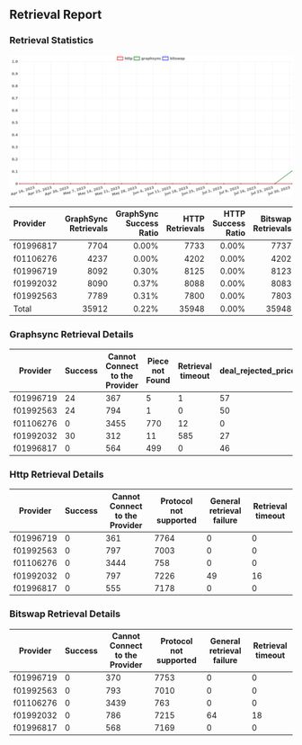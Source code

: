 ## Retrieval Report
### Retrieval Statistics
<img src="https://raw.githubusercontent.com/data-preservation-programs/filplus-checker-assets/main/filecoin-project/filecoin-plus-large-datasets/issues/1350/1691138732392.png"/>

| Provider  | GraphSync Retrievals | GraphSync Success Ratio | HTTP Retrievals | HTTP Success Ratio | Bitswap Retrievals | Bitswap Success Ratio |
| :-------- | -------------------: | ----------------------: | --------------: | -----------------: | -----------------: | --------------------: |
| f01996817 |                 7704 |                   0.00% |            7733 |              0.00% |               7737 |                 0.00% |
| f01106276 |                 4237 |                   0.00% |            4202 |              0.00% |               4202 |                 0.00% |
| f01996719 |                 8092 |                   0.30% |            8125 |              0.00% |               8123 |                 0.00% |
| f01992032 |                 8090 |                   0.37% |            8088 |              0.00% |               8083 |                 0.00% |
| f01992563 |                 7789 |                   0.31% |            7800 |              0.00% |               7803 |                 0.00% |
| Total     |                35912 |                   0.22% |           35948 |              0.00% |              35948 |                 0.00% |

### Graphsync Retrieval Details
| Provider  | Success | Cannot Connect to the Provider | Piece not Found | Retrieval timeout | deal_rejected_price_too_low | General retrieval failure | Retrieval not free |
| --------- | ------- | ------------------------------ | --------------- | ----------------- | --------------------------- | ------------------------- | ------------------ |
| f01996719 | 24      | 367                            | 5               | 1                 | 57                          | 5922                      | 1716               |
| f01992563 | 24      | 794                            | 1               | 0                 | 50                          | 5213                      | 1707               |
| f01106276 | 0       | 3455                           | 770             | 12                | 0                           | 0                         | 0                  |
| f01992032 | 30      | 312                            | 11              | 585               | 27                          | 5818                      | 1307               |
| f01996817 | 0       | 564                            | 499             | 0                 | 46                          | 4847                      | 1748               |

### Http Retrieval Details
| Provider  | Success | Cannot Connect to the Provider | Protocol not supported | General retrieval failure | Retrieval timeout |
| --------- | ------- | ------------------------------ | ---------------------- | ------------------------- | ----------------- |
| f01996719 | 0       | 361                            | 7764                   | 0                         | 0                 |
| f01992563 | 0       | 797                            | 7003                   | 0                         | 0                 |
| f01106276 | 0       | 3444                           | 758                    | 0                         | 0                 |
| f01992032 | 0       | 797                            | 7226                   | 49                        | 16                |
| f01996817 | 0       | 555                            | 7178                   | 0                         | 0                 |

### Bitswap Retrieval Details
| Provider  | Success | Cannot Connect to the Provider | Protocol not supported | General retrieval failure | Retrieval timeout |
| --------- | ------- | ------------------------------ | ---------------------- | ------------------------- | ----------------- |
| f01996719 | 0       | 370                            | 7753                   | 0                         | 0                 |
| f01992563 | 0       | 793                            | 7010                   | 0                         | 0                 |
| f01106276 | 0       | 3439                           | 763                    | 0                         | 0                 |
| f01992032 | 0       | 786                            | 7215                   | 64                        | 18                |
| f01996817 | 0       | 568                            | 7169                   | 0                         | 0                 |
